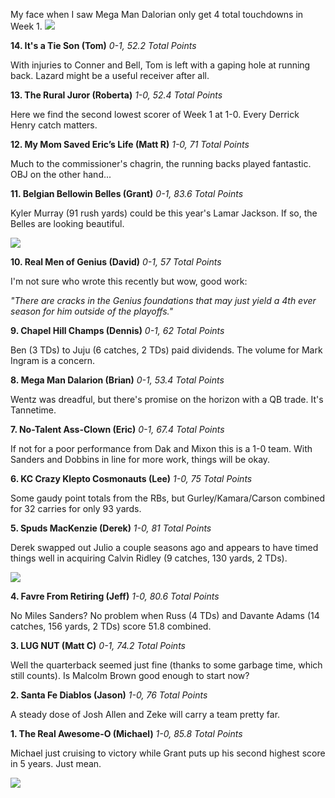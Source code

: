 My face when I saw Mega Man Dalorian only get 4 total touchdowns in Week 1.
![](https://600camp.com/wp-content/uploads/2017/11/gross-face.gif)


**14. It's a Tie Son (Tom)**
_0-1, 52.2 Total Points_

With injuries to Conner and Bell, Tom is left with a gaping hole at running back. Lazard might be a useful receiver after all.

**13. The Rural Juror (Roberta)**
_1-0, 52.4 Total Points_

Here we find the second lowest scorer of Week 1 at 1-0. Every Derrick Henry catch matters.

**12. My Mom Saved Eric’s Life (Matt R)**
_1-0, 71 Total Points_

Much to the commissioner's chagrin, the running backs played fantastic. OBJ on the other hand...

**11. Belgian Bellowin Belles (Grant)**
_0-1, 83.6 Total Points_

Kyler Murray (91 rush yards) could be this year's Lamar Jackson. If so, the Belles are looking beautiful.

![](https://media.giphy.com/media/b1o4elYH8Tqjm/giphy.gif)

**10. Real Men of Genius (David)**
_0-1, 57 Total Points_

I'm not sure who wrote this recently but wow, good work:

_"There are cracks in the Genius foundations that may just yield a 4th ever season for him outside of the playoffs."_

**9. Chapel Hill Champs (Dennis)**
_0-1, 62 Total Points_

Ben (3 TDs) to Juju (6 catches, 2 TDs) paid dividends. The volume for Mark Ingram is a concern.

**8. Mega Man Dalarion (Brian)**
_0-1, 53.4 Total Points_

Wentz was dreadful, but there's promise on the horizon with a QB trade. It's Tannetime.

**7. No-Talent Ass-Clown (Eric)**
_0-1, 67.4 Total Points_

If not for a poor performance from Dak and Mixon this is a 1-0 team. With Sanders and Dobbins in line for more work, things will be okay.

**6. KC Crazy Klepto Cosmonauts (Lee)**
_1-0, 75 Total Points_

Some gaudy point totals from the RBs, but Gurley/Kamara/Carson combined for 32 carries for only 93 yards.

**5. Spuds MacKenzie (Derek)**
_1-0, 81 Total Points_

Derek swapped out Julio a couple seasons ago and appears to have timed things well in acquiring Calvin Ridley (9 catches, 130 yards, 2 TDs).

![](https://media1.tenor.com/images/4e81ee314dc41774039626a353b7b5aa/tenor.gif)

**4. Favre From Retiring (Jeff)**
_1-0, 80.6 Total Points_

No Miles Sanders? No problem when Russ (4 TDs) and Davante Adams (14 catches, 156 yards, 2 TDs) score 51.8 combined.

**3. LUG NUT (Matt C)**
_0-1, 74.2 Total Points_

Well the quarterback seemed just fine (thanks to some garbage time, which still counts). Is Malcolm Brown good enough to start now?

**2. Santa Fe Diablos (Jason)**
_1-0, 76 Total Points_

A steady dose of Josh Allen and Zeke will carry a team pretty far.

**1. The Real Awesome-O (Michael)**
_1-0, 85.8 Total Points_

Michael just cruising to victory while Grant puts up his second highest score in 5 years. Just mean.

![](https://media.giphy.com/media/l3vR9pIzIbhmoPqrC/giphy.gif)

